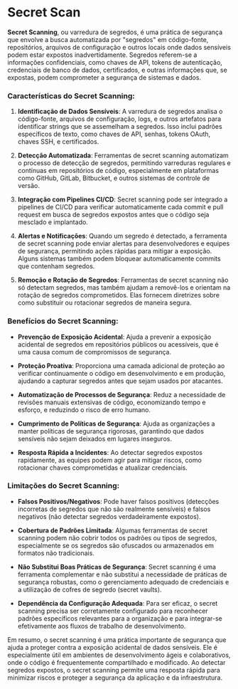 # Secret Scan

**Secret Scanning**, ou varredura de segredos, é uma prática de segurança que envolve a busca automatizada por "segredos" em código-fonte, repositórios, arquivos de configuração e outros locais onde dados sensíveis podem estar expostos inadvertidamente. Segredos referem-se a informações confidenciais, como chaves de API, tokens de autenticação, credenciais de banco de dados, certificados, e outras informações que, se expostas, podem comprometer a segurança de sistemas e dados.

### Características do Secret Scanning:

1. **Identificação de Dados Sensíveis**: A varredura de segredos analisa o código-fonte, arquivos de configuração, logs, e outros artefatos para identificar strings que se assemelham a segredos. Isso inclui padrões específicos de texto, como chaves de API, senhas, tokens OAuth, chaves SSH, e certificados.

2. **Detecção Automatizada**: Ferramentas de secret scanning automatizam o processo de detecção de segredos, permitindo varreduras regulares e contínuas em repositórios de código, especialmente em plataformas como GitHub, GitLab, Bitbucket, e outros sistemas de controle de versão.

3. **Integração com Pipelines CI/CD**: Secret scanning pode ser integrado a pipelines de CI/CD para verificar automaticamente cada commit e pull request em busca de segredos expostos antes que o código seja mesclado e implantado.

4. **Alertas e Notificações**: Quando um segredo é detectado, a ferramenta de secret scanning pode enviar alertas para desenvolvedores e equipes de segurança, permitindo ações rápidas para mitigar a exposição. Alguns sistemas também podem bloquear automaticamente commits que contenham segredos.

5. **Remoção e Rotação de Segredos**: Ferramentas de secret scanning não só detectam segredos, mas também ajudam a removê-los e orientam na rotação de segredos comprometidos. Elas fornecem diretrizes sobre como substituir ou rotacionar segredos de maneira segura.

### Benefícios do Secret Scanning:

- **Prevenção de Exposição Acidental**: Ajuda a prevenir a exposição acidental de segredos em repositórios públicos ou acessíveis, que é uma causa comum de compromissos de segurança.

- **Proteção Proativa**: Proporciona uma camada adicional de proteção ao verificar continuamente o código em desenvolvimento e em produção, ajudando a capturar segredos antes que sejam usados por atacantes.

- **Automatização de Processos de Segurança**: Reduz a necessidade de revisões manuais extensivas de código, economizando tempo e esforço, e reduzindo o risco de erro humano.

- **Cumprimento de Políticas de Segurança**: Ajuda as organizações a manter políticas de segurança rigorosas, garantindo que dados sensíveis não sejam deixados em lugares inseguros.

- **Resposta Rápida a Incidentes**: Ao detectar segredos expostos rapidamente, as equipes podem agir para mitigar riscos, como rotacionar chaves comprometidas e atualizar credenciais.

### Limitações do Secret Scanning:

- **Falsos Positivos/Negativos**: Pode haver falsos positivos (detecções incorretas de segredos que não são realmente sensíveis) e falsos negativos (não detectar segredos verdadeiramente expostos).

- **Cobertura de Padrões Limitada**: Algumas ferramentas de secret scanning podem não cobrir todos os padrões ou tipos de segredos, especialmente se os segredos são ofuscados ou armazenados em formatos não tradicionais.

- **Não Substitui Boas Práticas de Segurança**: Secret scanning é uma ferramenta complementar e não substitui a necessidade de práticas de segurança robustas, como o gerenciamento adequado de credenciais e a utilização de cofres de segredo (secret vaults).

- **Dependência da Configuração Adequada**: Para ser eficaz, o secret scanning precisa ser corretamente configurado para reconhecer padrões específicos relevantes para a organização e para integrar-se efetivamente aos fluxos de trabalho de desenvolvimento.

Em resumo, o secret scanning é uma prática importante de segurança que ajuda a proteger contra a exposição acidental de dados sensíveis. Ele é especialmente útil em ambientes de desenvolvimento ágeis e colaborativos, onde o código é frequentemente compartilhado e modificado. Ao detectar segredos expostos, o secret scanning permite uma resposta rápida para minimizar riscos e proteger a segurança da aplicação e da infraestrutura.
